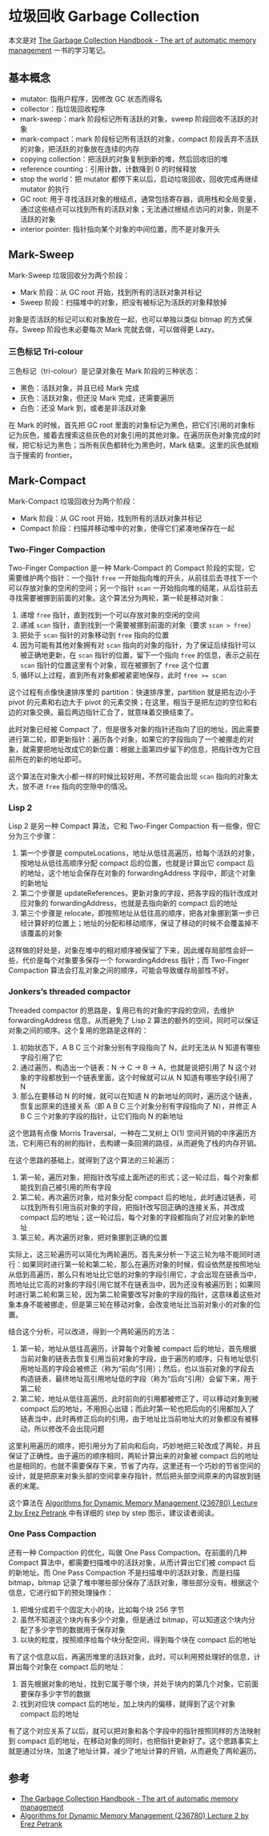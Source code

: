 # 垃圾回收 Garbage Collection

本文是对 [The Garbage Collection Handbook - The art of automatic memory management](http://gchandbook.org/) 一书的学习笔记。

## 基本概念

- mutator: 指用户程序，因修改 GC 状态而得名
- collector：指垃圾回收程序
- mark-sweep：mark 阶段标记所有活跃的对象，sweep 阶段回收不活跃的对象
- mark-compact：mark 阶段标记所有活跃的对象，compact 阶段丢弃不活跃的对象，把活跃的对象放在连续的内存
- copying collection：把活跃的对象复制到新的堆，然后回收旧的堆
- reference counting：引用计数，计数降到 0 的时候释放
- stop the world：把 mutator 都停下来以后，启动垃圾回收，回收完成再继续 mutator 的执行
- GC root: 用于寻找活跃对象的根结点，通常包括寄存器，调用栈和全局变量，通过这些结点可以找到所有的活跃对象；无法通过根结点访问的对象，则是不活跃的对象
- interior pointer: 指针指向某个对象的中间位置，而不是对象开头

## Mark-Sweep

Mark-Sweep 垃圾回收分为两个阶段：

- Mark 阶段：从 GC root 开始，找到所有的活跃对象并标记
- Sweep 阶段：扫描堆中的对象，把没有被标记为活跃的对象释放掉

对象是否活跃的标记可以和对象放在一起，也可以单独以类似 bitmap 的方式保存。Sweep 阶段也未必要每次 Mark 完就去做，可以做得更 Lazy。

### 三色标记 Tri-colour

三色标记（tri-colour）是记录对象在 Mark 阶段的三种状态：

- 黑色：活跃对象，并且已经 Mark 完成
- 灰色：活跃对象，但还没 Mark 完成，还需要遍历
- 白色：还没 Mark 到，或者是非活跃对象

在 Mark 的时候，首先把 GC root 里面的对象标记为黑色，把它们引用的对象标记为灰色，接着去搜索这些灰色的对象引用的其他对象。在遍历灰色对象完成的时候，把它标记为黑色；当所有灰色都转化为黑色时，Mark 结束。这里的灰色就相当于搜索的 frontier。

## Mark-Compact

Mark-Compact 垃圾回收分为两个阶段：

- Mark 阶段：从 GC root 开始，找到所有的活跃对象并标记
- Compact 阶段：扫描并移动堆中的对象，使得它们紧凑地保存在一起

### Two-Finger Compaction

Two-Finger Compaction 是一种 Mark-Compact 的 Compact 阶段的实现，它需要维护两个指针：一个指针 `free` 一开始指向堆的开头，从前往后去寻找下一个可以存放对象的空闲的空间；另一个指针 `scan` 一开始指向堆的结尾，从后往前去寻找需要被挪到前面的对象。这个算法分为两轮，第一轮是移动对象：

1. 递增 `free` 指针，直到找到一个可以存放对象的空闲的空间
2. 递减 `scan` 指针，直到找到一个需要被挪到前面的对象（要求 `scan > free`）
3. 把处于 `scan` 指针的对象移动到 `free` 指向的位置
4. 因为可能有其他对象拥有对 `scan` 指向的对象的指针，为了保证后续指针可以被正确地更新，在 `scan` 指针的位置，留下一个指向 `free` 的信息，表示之前在 `scan` 指针的位置这里有个对象，现在被挪到了 `free` 这个位置
5. 循环以上过程，直到所有对象都被紧密地保存，此时 `free >= scan`

这个过程有点像快速排序里的 partition：快速排序里，partition 就是把左边小于 pivot 的元素和右边大于 pivot 的元素交换；在这里，相当于是把左边的空位和右边的对象交换。最后两边指针汇合了，就意味着交换结束了。

此时对象已经被 Compact 了，但是很多对象的指针还指向了旧的地址，因此需要进行第二轮，即更新指针：遍历各个对象，如果它的字段指向了一个被挪走的对象，就需要把地址改成它的新位置：根据上面第四步留下的信息，把指针改为它目前所在的新的地址即可。

这个算法在对象大小都一样的时候比较好用，不然可能会出现 `scan` 指向的对象太大，放不进 `free` 指向的空隙中的情况。

### Lisp 2

Lisp 2 是另一种 Compact 算法，它和 Two-Finger Compaction 有一些像，但它分为三个步骤：

1. 第一个步骤是 computeLocations，地址从低往高遍历，给每个活跃的对象，按地址从低往高顺序分配 compact 后的位置，也就是计算出它 compact 后的地址，这个地址会保存在对象的 forwardingAddress 字段中，即这个对象的新地址
2. 第二个步骤是 updateReferences，更新对象的字段，把各字段的指针改成对应对象的 forwardingAddress，也就是去指向新的 compact 后的地址
3. 第三个步骤是 relocate，即按照地址从低往高的顺序，把各对象挪到第一步已经计算好的位置上；地址的分配和移动顺序，保证了移动的时候不会覆盖掉不该覆盖的对象

这样做的好处是，对象在堆中的相对顺序被保留了下来，因此缓存局部性会好一些，代价是每个对象要多保存一个 forwardingAddress 指针；而 Two-Finger Compaction 算法会打乱对象之间的顺序，可能会导致缓存局部性不好。

### Jonkers’s threaded compactor

Threaded compactor 的思路是，复用已有的对象的字段的空间，去维护 forwardingAddress 信息，从而避免了 Lisp 2 算法的额外的空间，同时可以保证对象之间的顺序。这个复用的思路是这样的：

1. 初始状态下，A B C 三个对象分别有字段指向了 N，此时无法从 N 知道有哪些字段引用了它
2. 通过遍历，构造出一个链表：N -> C -> B -> A，也就是说把引用了 N 这个对象的字段都放到一个链表里面，这个时候就可以从 N 知道有哪些字段引用了 N
3. 那么在要移动 N 的时候，就可以在知道 N 的新地址的同时，遍历这个链表，恢复出原来的连接关系（即 A B C 三个对象分别有字段指向了 N），并修正 A B C 三个对象的字段的指针，让它们指向 N 的新地址

这个思路有点像 Morris Traversal，一种在二叉树上 O(1) 空间开销的中序遍历方法，它利用已有的树的指针，去构建一条回溯的路径，从而避免了栈的内存开销。

在这个思路的基础上，就得到了这个算法的三轮遍历：

1. 第一轮，遍历对象，把指针改写成上面所述的形式；这一轮过后，每个对象都能找到自己被引用的所有字段
2. 第二轮，再次遍历对象，给对象分配 compact 后的地址，此时通过链表，可以找到所有引用当前对象的字段，把指针改写回正确的连接关系，并改成 compact 后的地址；这一轮过后，每个对象的字段都指向了对应对象的新地址
3. 第三轮，再次遍历对象，把对象挪到正确的位置

实际上，这三轮遍历可以简化为两轮遍历。首先来分析一下这三轮为啥不能同时进行：如果同时进行第一轮和第二轮，那么在遍历对象的时候，假设依然是按照地址从低到高遍历，那么只有地址比它低的对象的字段引用它，才会出现在链表当中，而地址比它高的对象的字段引用它就不在链表当中，因为还没有被遍历到；如果同时进行第二轮和第三轮，因为第二轮需要改写对象的字段的指针，这意味着这些对象本身不能被挪走，但是第三轮在移动对象，会改变地址比当前对象小的对象的位置。

结合这个分析，可以改进，得到一个两轮遍历的方法：

1. 第一轮，地址从低往高遍历，计算每个对象被 compact 后的地址，首先根据当前对象的链表去恢复引用当前对象的字段，由于遍历的顺序，只有地址低引用地址高的字段会被修正（称为“前向”引用）；然后，也以当前对象的字段去构造链表，最终地址高引用地址低的字段（称为“后向”引用）会留下来，用于第二轮
2. 第二轮，地址从低往高遍历，此时前向的引用都被修正了，可以移动对象到被 compact 后的地址，不用担心出错；而此时第一轮也把后向的引用都加入了链表当中，此时再修正后向的引用，由于地址比当前地址大的对象都没有被移动，所以修改不会出现问题

这里利用遍历的顺序，把引用分为了前向和后向，巧妙地把三轮改成了两轮，并且保证了正确性。由于遍历的顺序相同，两轮计算出来的对象被 compact 后的地址也是相同的，也就不需要保存下来，节省了内存。这里还有一个巧妙的节省空间的设计，就是把原来对象头部的空间拿来存指针，然后把头部空间原来的内容放到链表的末尾。

这个算法在 [Algorithms for Dynamic Memory Management (236780) Lecture 2 by Erez Petrank](https://csaws.cs.technion.ac.il/~erez/courses/gc/lectures/02-compaction.pdf) 中有详细的 step by step 图示，建议读者阅读。

### One Pass Compaction

还有一种 Compaction 的优化，叫做 One Pass Compaction。在前面的几种 Compact 算法中，都需要扫描堆中的活跃对象，从而计算出它们被 compact 后的新地址。而 One Pass Compaction 不是扫描堆中的活跃对象，而是扫描 bitmap，bitmap 记录了堆中哪些部分保存了活跃对象，哪些部分没有。根据这个信息，它进行如下的预处理操作：

1. 把堆分成若干个固定大小的块，比如每个块 256 字节
2. 虽然不知道这个块内有多少个对象，但是通过 bitmap，可以知道这个块内分配了多少字节的数据用于保存对象
3. 以块的粒度，按照顺序给每个块分配空间，得到每个块在 compact 后的地址

有了这个信息以后，再遍历堆里的活跃对象，此时，可以利用预处理好的信息，计算出每个对象在 compact 后的地址：

1. 首先根据对象的地址，找到它属于哪个块，并处于块内的第几个对象，它前面要保存多少字节的数据
2. 找到对应块 compact 后的地址，加上块内的偏移，就得到了这个对象 compact 后的地址

有了这个对应关系了以后，就可以把对象和各个字段中的指针按照同样的方法映射到 compact 后的地址，在移动对象的同时，也把指针更新好了。这个思路事实上就是通过分块，加速了地址计算，减少了地址计算的开销，从而避免了两轮遍历。

## 参考

- [The Garbage Collection Handbook - The art of automatic memory management](http://gchandbook.org/)
- [Algorithms for Dynamic Memory Management (236780) Lecture 2 by Erez Petrank](https://csaws.cs.technion.ac.il/~erez/courses/gc/lectures/02-compaction.pdf)
